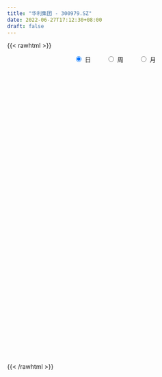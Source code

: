 ```yaml
---
title: "华利集团 - 300979.SZ"
date: 2022-06-27T17:12:30+08:00
draft: false
---
```

{{< rawhtml >}}
    <div style="text-align: center">
        <label style="padding: 1rem;"><input style="margin-right: .5rem" type="radio" name="period" value="D" checked onclick="period_change(this)">日</label>
        <label style="padding: 1rem;"><input style="margin-right: .5rem" type="radio" name="period" value="W" onclick="period_change(this)">周</label>
        <label style="padding: 1rem;"><input style="margin-right: .5rem" type="radio" name="period" value="M" onclick="period_change(this)">月</label>
    </div>
    <div id="chart" style="height: 700px;"></div> 
    <script type="text/javascript">
        const D_v = [523737.77,301034.15,201730.91,145447.7,144976.37,110034.61,170760.63,98826.88,67037.7,87966.16,79391.9,56546.14,77251.29,45180.99,39096.11,42955.36,37643.24,40940.45,54925.05,50113.94,32014.75,27255.53,47767.44,31726.34,25782.27,17751.13,21820.19,47891.37,31111.83,54820.74,34728.84,35296.13,26563.77,35166.55,39762.89,24879.19,39336.49,19598.15,19301.52,28007.21,23803.72,46179.47,42876.61,30977.55,34036.75,32045.08,38485.23,29357.06,29537.61,40611.93,33586.37,32047.55,19342.16,16247.37,9842.19,20805.12,21008.52,9008.81,14579.99,11601.44,38198.55,19039.91,24288.31,22056.06,19471.46,19654.92,25596.0,16642.3,38641.12,31612.08,12914.15,16156.75,18771.91,10474.12,11409.38,13797.89,10539.2,10499.01,13343.63,10289.62,17522.53,11040.61,11748.36,8936.83,16735.79,14718.51,11753.94,15410.47,17331.53,12217.01,10555.58,12441.97,6960.21,5739.0,14676.29,9574.91,13730.91,19334.73,17023.85,17097.24,21532.43,8281.23,14042.42,8243.63,13130.12,6566.68,6115.0,5528.64,11176.74,15179.54,10215.25,9345.0,10998.0,11482.89,12243.03,11874.13,12856.8,5526.28,5492.11,28329.92,51755.26,34249.11,21464.76,11107.74,21485.22,23945.37,8691.13,13335.66,10712.64,18002.81,11183.98,11478.97,12407.26,7179.46,8411.58,8641.66,7731.14,8061.86,10508.99,13259.79,8106.1,13852.84,5714.48,5828.77,10719.49,12079.46,5896.57,8202.73,8136.0,17354.59,16431.62,8069.2,16645.23,13338.82,12758.28,11802.54,10752.94,8825.4,8420.04,7187.18,5201.13,4922.37,5983.73,5179.73,20483.5,8853.57,9602.58,21246.64,10580.73,13776.23,7455.7,9660.6,6189.9,16860.98,6699.7,8753.66,5140.33,6398.7,19368.01,7027.27,15922.6,7448.09,7750.29,11877.51,5854.11,5513.72,10354.18,20530.31,9039.03,11355.46,9652.28,7521.8,7962.33,7449.27,9483.93,9713.38,8935.66,4275.72,11535.74,5829.9,7201.93,10722.17,5102.95,9333.2,7646.95,16369.01,17792.43,13993.79,10351.02,13689.24,16588.95,15082.46,22894.22,16984.3,19319.91,16459.29,18522.6,11970.15,9595.06,16657.6,9130.83,6185.17,7543.1,6553.69,2941.51,4978.11,5430.99,7267.15,3482.17,2449.65,9887.47,5586.46,6551.6,5262.41,4583.66,8613.04,3072.54,6375.25,4723.59,6237.79,7979.45,11560.47,10834.47,9249.42,13857.33,16675.49,14651.21,16697.86,13260.95,18295.14,16088.36,10777.54,6975.77,8434.85,15692.32,8538.02,11233.67,13752.59,9683.14,14454.96,8886.4,17978.14,13240.31,11735.97,25160.66,13817.81,11519.15,11988.92,11553.04,7692.76,9876.05,35978.7,20096.88,14860.21,8457.49,10592.42,6736.43,7508.21,15963.79,11997.91,6558.31,19360.69,16684.38]
const D_histogram = [0.0,-0.7785754986,-0.8851109975,-0.8442586277,-0.2843035388,0.1134602891,-0.5158405556,-0.9225386082,-1.2377668906,-1.5809787534,-1.3183345089,-1.0211194465,-0.4027826794,0.0458207676,0.2635857804,0.3195439543,0.2627648915,0.1504654035,0.4492526526,0.6929002854,0.7957383674,0.8133259864,0.616436754,0.4944213254,0.2293226594,0.0595859453,-0.1194752241,0.231135759,0.4934154681,0.947747715,1.3171501805,1.2893125395,1.1890644687,0.591594228,0.5420764079,0.593581378,0.7349850867,0.8234540552,0.6858824679,0.6107544387,0.3979834894,0.8175634125,1.353083138,1.5944339946,1.5713017912,1.5944553937,1.1612251977,0.5577329497,0.3533302162,-0.0696536019,-0.7445155211,-0.8477538235,-0.8438269307,-0.860358301,-0.9564462354,-1.2234551645,-1.1666318726,-1.0871224109,-1.1316537437,-1.1596730401,-1.5586896542,-1.7579756487,-2.0397061469,-1.9790838952,-1.6304347982,-1.4859591759,-1.098394518,-0.864735519,-0.2700360132,0.1349383341,0.2271519592,0.2015826465,0.0781813193,0.0752500667,-0.0927833186,-0.396760944,-0.3281264205,-0.5559297927,-0.6378756466,-0.4535344402,-0.2245148786,-0.091304747,-0.1053313595,-0.1270666016,-0.2632471905,-0.446828508,-0.500144302,-0.618487044,-0.362817343,-0.2356585569,0.0001053684,0.3202994651,0.4576412163,0.5780692432,0.3190575254,0.1988316358,0.0699731915,0.2543678948,0.2132336396,0.424891158,0.77590987,0.8852305488,0.690445096,0.6366065016,0.7452341572,0.7262140602,0.603554342,0.6220153608,0.8694942346,1.163237272,1.0856602361,0.9166999329,0.7661532787,0.8177266776,0.5491612724,0.2280595069,-0.1409287953,-0.2854182663,-0.3007547923,-0.6229390566,-1.1433910153,-1.0957970023,-0.7719322726,-0.5690077354,-0.2048907412,0.197603747,0.4373149507,0.7375707107,0.8528607722,0.8340195534,0.7735902466,0.6061741811,0.6535114755,0.5602559601,0.6237220362,0.5873020629,0.4824642976,0.2376696354,0.2926914084,0.1038643552,-0.0724254201,0.0723214807,0.0901705713,-0.0383908167,-0.2289181965,-0.531376288,-0.7012145125,-0.8425217807,-0.9330060244,-1.2113182446,-1.1688103946,-0.9522247119,-0.5048876718,-0.1247580185,0.152761366,0.1915262637,-0.0188270216,-0.053888108,-0.0951813362,-0.3230703785,-0.3144450743,-0.1892214606,-0.0953286423,-0.0615159947,-0.2150497218,-0.2936750218,-0.3180054513,-0.0248687704,0.1717805726,0.1651507511,0.0655421602,0.0122840966,-0.0480872517,-0.0113635002,0.0173098116,0.0591781847,-0.0193716961,-0.1520047698,-0.2225302939,-0.3513938384,-0.2195341927,-0.1489266503,-0.1934629831,-0.0329777023,-0.1269362734,-0.1409497183,-0.0310471092,0.2963374415,0.5379814838,0.5415983253,0.5190447602,0.4130788315,0.1956274043,0.0168933407,-0.0676156171,-0.0425331773,-0.1669589508,-0.2307716346,-0.1480610978,-0.1734312348,-0.1748361089,-0.2507307937,-0.2162400413,-0.1036662166,0.0400581793,0.3533112084,0.2086776124,0.3419222459,0.249092724,-0.0258095192,-0.4520540695,-0.7985344164,-1.0826951317,-1.4284939318,-1.799201238,-1.7669555409,-1.354089034,-0.9592535649,-0.65230527,-0.0512862705,0.3580456475,0.6058126033,0.651790802,0.6624842199,0.609424367,0.6664928396,0.5564187977,0.5796577876,0.4841661317,0.3577256768,0.4174492902,0.2732390607,0.2340585507,0.179904288,0.3402408785,0.1593284709,0.0659332883,-0.0699704008,-0.0950457914,-0.2144127789,-0.1825554602,-0.232666184,-0.4918162215,-0.3682278982,-0.1756737726,-0.0172335514,0.1823959228,0.5705454444,0.8171679656,1.077717755,1.1655943497,1.266252974,1.1867945766,1.0565294959,0.9664871601,0.8505661725,0.8323294863,0.7818427652,0.642445713,0.4997514424,0.257308982,0.1476257591,0.1374157638,-0.0725149113,-0.0926843704,-0.189843194,-0.2563412292,-0.2133976398,-0.1782896244,-0.1776066292,-0.2842854182,-0.3243809435,-0.462215556,-0.4188213077,-0.2599656569,-0.2617523506,-0.2505790407,-0.1362089356,-0.073246659,-0.1605112511,-0.2387155399,-0.0577084383,-0.0726724421]
const D_fast = [0.0,-0.9732193732,-1.3010326215,-1.4712449086,-0.9823657044,-0.5562368043,-1.3144977878,-1.9518304924,-2.5765004976,-3.3149570487,-3.3818964314,-3.3399612307,-2.8223201334,-2.3622614944,-2.0786000366,-1.9427558741,-1.933843714,-2.0085268511,-1.5974264389,-1.1805537348,-0.8787810609,-0.6578619452,-0.7006419892,-0.6990520864,-0.9068200875,-1.0616603153,-1.2705902908,-0.862195368,-0.4765617917,0.2147073838,0.9133973945,1.2078878884,1.4049059347,0.955334251,1.041335533,1.2412358475,1.5663858279,1.8607183102,1.8946173398,1.9721779204,1.8589028434,2.4828736196,3.3566641296,3.9966234849,4.3663167292,4.7880841802,4.6451602835,4.181101273,4.0650310935,3.6246338749,2.7636430755,2.4484663172,2.2414364773,2.0098155318,1.6746160385,1.1017433183,0.8669086421,0.674637501,0.3471927323,0.0292551759,-0.7594338518,-1.3982137584,-2.1898707934,-2.6240195155,-2.682979118,-2.9099932897,-2.7970272613,-2.779552142,-2.2523616396,-1.8136527087,-1.6646510939,-1.639824745,-1.7436807423,-1.7277994782,-1.9190286932,-2.3221965546,-2.3355936363,-2.7023794565,-2.9437942222,-2.8728366258,-2.6999457839,-2.589561839,-2.6299212914,-2.6834231839,-2.8854155704,-3.1807040149,-3.3590558844,-3.6320203874,-3.4670550222,-3.3988108753,-3.1630206078,-2.7627516449,-2.5109995897,-2.246054252,-2.4253015885,-2.495819569,-2.6071847154,-2.3591980385,-2.3470238838,-2.0291435758,-1.4841473964,-1.1535190804,-1.1756932592,-1.0703802282,-0.7754440333,-0.6129106152,-0.5846817479,-0.4107168889,0.0541355435,0.6386878989,0.8325259221,0.8927406021,0.9337322676,1.1897373358,1.0584622487,0.7943753599,0.3901548589,0.1743108213,0.0837855973,-0.3941334312,-1.2004331438,-1.4267883813,-1.2959067198,-1.2352341163,-0.9223398075,-0.4704443825,-0.1214044412,0.3632439964,0.6917492511,0.8814129206,1.0143811755,0.9985086552,1.2092238184,1.2560322931,1.4754288782,1.5858344207,1.6016127297,1.4162354764,1.5444301015,1.3815691371,1.1871730068,1.3500002778,1.3903920112,1.252232919,1.0044759902,0.5691738266,0.224031974,-0.1279057393,-0.4516414892,-1.0327832705,-1.2824780192,-1.3039485144,-0.9828333923,-0.6338932437,-0.3181835176,-0.231537054,-0.4465970947,-0.4951302081,-0.5602187704,-0.8688754073,-0.9388613717,-0.8609431231,-0.7908824653,-0.7724488165,-0.9797449741,-1.1317890294,-1.2356208218,-0.9487013335,-0.7091068474,-0.6744489811,-0.7576720319,-0.8078590714,-0.8802522326,-0.8463693562,-0.8133685914,-0.7567056722,-0.840098477,-1.0107327432,-1.1368908407,-1.3536028448,-1.2766267473,-1.2432508675,-1.336152946,-1.1839120908,-1.3096047303,-1.3588556048,-1.256714773,-0.8552458618,-0.4791064487,-0.3400900258,-0.2328824008,-0.2355786217,-0.4041231979,-0.5786339262,-0.6800467884,-0.6655976428,-0.831763154,-0.9532687464,-0.9075734842,-0.9763014298,-1.0214153311,-1.1599927144,-1.1795619723,-1.0929047018,-0.939165761,-0.5375849298,-0.6300491227,-0.4113239277,-0.4418802686,-0.7232348917,-1.2624929593,-1.8086069103,-2.3634414085,-3.0663636916,-3.8868713072,-4.2963644955,-4.222020247,-4.0669981691,-3.9231261917,-3.3349287599,-2.83608543,-2.4368653234,-2.2279394242,-2.0516249513,-1.9523287124,-1.72863703,-1.6996063724,-1.5314529356,-1.5059030585,-1.5429120943,-1.3788261584,-1.4547266227,-1.435392495,-1.4445706856,-1.1991738756,-1.3402541655,-1.417166026,-1.5705623153,-1.6193991538,-1.792369336,-1.8061508823,-1.9144281522,-2.2965322451,-2.2650008962,-2.1163652139,-1.9622333805,-1.7170049255,-1.1862190428,-0.7353045303,-0.2053253022,0.17394988,0.5911717478,0.8084119946,0.9422792878,1.0938587421,1.1905792976,1.380424983,1.5253989532,1.5466133292,1.5288569193,1.3507417044,1.2779649212,1.3021088668,1.074049464,1.0307089123,0.8860892902,0.7555059476,0.7451001271,0.7356357363,0.6919170742,0.5141669307,0.3929761695,0.139587668,0.0782765895,0.172140826,0.1049160447,0.0534445944,0.1337624657,0.1784130774,0.0510206726,-0.0868625012,0.0797174909,0.0465853765]
const D_slow = [0.0,-0.1946438746,-0.415921624,-0.6269862809,-0.6980621656,-0.6696970934,-0.7986572323,-1.0292918843,-1.3387336069,-1.7339782953,-2.0635619225,-2.3188417841,-2.419537454,-2.4080822621,-2.342185817,-2.2622998284,-2.1966086055,-2.1589922547,-2.0466790915,-1.8734540202,-1.6745194283,-1.4711879317,-1.3170787432,-1.1934734118,-1.136142747,-1.1212462606,-1.1511150667,-1.0933311269,-0.9699772599,-0.7330403312,-0.403752786,-0.0814246511,0.215841466,0.363740023,0.499259125,0.6476544695,0.8314007412,1.037264255,1.2087348719,1.3614234816,1.460919354,1.6653102071,2.0035809916,2.4021894903,2.795014938,3.1936287865,3.4839350859,3.6233683233,3.7117008773,3.6942874769,3.5081585966,3.2962201407,3.085263408,2.8701738328,2.6310622739,2.3251984828,2.0335405146,1.7617599119,1.478846476,1.188928216,0.7992558024,0.3597618903,-0.1501646465,-0.6449356203,-1.0525443198,-1.4240341138,-1.6986327433,-1.914816623,-1.9823256264,-1.9485910428,-1.891803053,-1.8414073914,-1.8218620616,-1.8030495449,-1.8262453746,-1.9254356106,-2.0074672157,-2.1464496639,-2.3059185756,-2.4193021856,-2.4754309053,-2.498257092,-2.5245899319,-2.5563565823,-2.6221683799,-2.7338755069,-2.8589115824,-3.0135333434,-3.1042376792,-3.1631523184,-3.1631259763,-3.08305111,-2.9686408059,-2.8241234952,-2.7443591138,-2.6946512049,-2.677157907,-2.6135659333,-2.5602575234,-2.4540347339,-2.2600572664,-2.0387496292,-1.8661383552,-1.7069867298,-1.5206781905,-1.3391246754,-1.1882360899,-1.0327322497,-0.8153586911,-0.5245493731,-0.2531343141,-0.0239593308,0.1675789889,0.3720106582,0.5093009763,0.566315853,0.5310836542,0.4597290876,0.3845403896,0.2288056254,-0.0570421284,-0.330991379,-0.5239744472,-0.666226381,-0.7174490663,-0.6680481295,-0.5587193919,-0.3743267142,-0.1611115212,0.0473933672,0.2407909289,0.3923344741,0.555712343,0.695776333,0.8517068421,0.9985323578,1.1191484322,1.178565841,1.2517386931,1.2777047819,1.2595984269,1.2776787971,1.3002214399,1.2906237357,1.2333941866,1.1005501146,0.9252464865,0.7146160413,0.4813645352,0.1785349741,-0.1136676246,-0.3517238026,-0.4779457205,-0.5091352251,-0.4709448836,-0.4230633177,-0.4277700731,-0.4412421001,-0.4650374342,-0.5458050288,-0.6244162974,-0.6717216625,-0.6955538231,-0.7109328218,-0.7646952522,-0.8381140077,-0.9176153705,-0.9238325631,-0.8808874199,-0.8395997322,-0.8232141921,-0.820143168,-0.8321649809,-0.835005856,-0.8306784031,-0.8158838569,-0.8207267809,-0.8587279734,-0.9143605468,-1.0022090064,-1.0570925546,-1.0943242172,-1.1426899629,-1.1509343885,-1.1826684569,-1.2179058865,-1.2256676638,-1.1515833034,-1.0170879324,-0.8816883511,-0.7519271611,-0.6486574532,-0.5997506021,-0.5955272669,-0.6124311712,-0.6230644655,-0.6648042032,-0.7224971119,-0.7595123863,-0.802870195,-0.8465792223,-0.9092619207,-0.963321931,-0.9892384852,-0.9792239403,-0.8908961382,-0.8387267351,-0.7532461737,-0.6909729927,-0.6974253725,-0.8104388898,-1.0100724939,-1.2807462768,-1.6378697598,-2.0876700693,-2.5294089545,-2.867931213,-3.1077446042,-3.2708209217,-3.2836424894,-3.1941310775,-3.0426779267,-2.8797302262,-2.7141091712,-2.5617530794,-2.3951298695,-2.2560251701,-2.1111107232,-1.9900691903,-1.9006377711,-1.7962754485,-1.7279656834,-1.6694510457,-1.6244749737,-1.5394147541,-1.4995826364,-1.4830993143,-1.5005919145,-1.5243533624,-1.5779565571,-1.6235954221,-1.6817619681,-1.8047160235,-1.8967729981,-1.9406914412,-1.9449998291,-1.8994008484,-1.7567644873,-1.5524724959,-1.2830430571,-0.9916444697,-0.6750812262,-0.378382582,-0.1142502081,0.127371582,0.3400131251,0.5480954967,0.743556188,0.9041676162,1.0291054768,1.0934327223,1.1303391621,1.164693103,1.1465643752,1.1233932826,1.0759324841,1.0118471768,0.9584977669,0.9139253608,0.8695237035,0.7984523489,0.717357113,0.601803224,0.4970978971,0.4321064829,0.3666683953,0.3040236351,0.2699714012,0.2516597364,0.2115319237,0.1518530387,0.1374259291,0.1192578186]
const D_data = [['2021-04-26', 76.0, 100.0, 76.0, 100.0],['2021-04-27', 99.0, 87.8, 86.1, 99.0],['2021-04-28', 89.99, 93.11, 87.0, 94.5],['2021-04-29', 92.0, 94.01, 89.88, 97.16],['2021-04-30', 94.0, 101.6, 92.39, 102.0],['2021-05-06', 103.89, 102.0, 99.38, 105.38],['2021-05-07', 102.0, 88.23, 87.72, 104.8],['2021-05-10', 86.3, 87.5, 86.3, 91.88],['2021-05-11', 85.0, 85.65, 82.0, 88.63],['2021-05-12', 85.0, 82.16, 79.79, 86.57],['2021-05-13', 80.71, 88.1, 80.36, 89.88],['2021-05-14', 89.0, 88.8, 86.68, 90.58],['2021-05-17', 88.0, 94.4, 87.89, 95.39],['2021-05-18', 93.31, 94.68, 92.38, 97.3],['2021-05-19', 93.81, 93.38, 91.34, 95.95],['2021-05-20', 93.5, 92.0, 91.38, 95.6],['2021-05-21', 92.5, 90.5, 89.45, 93.98],['2021-05-24', 90.81, 89.2, 87.0, 91.66],['2021-05-25', 89.01, 94.8, 88.36, 95.0],['2021-05-26', 95.0, 95.76, 93.6, 98.79],['2021-05-27', 96.4, 95.28, 92.78, 96.5],['2021-05-28', 94.8, 94.96, 93.88, 97.74],['2021-05-31', 91.0, 92.16, 90.1, 94.38],['2021-06-01', 92.2, 92.5, 90.61, 93.39],['2021-06-02', 92.3, 89.78, 88.88, 92.59],['2021-06-03', 89.5, 89.75, 87.01, 90.95],['2021-06-04', 89.5, 88.5, 87.68, 90.82],['2021-06-07', 88.51, 95.49, 88.18, 95.99],['2021-06-08', 95.01, 96.19, 93.0, 97.0],['2021-06-09', 96.16, 101.0, 96.16, 104.97],['2021-06-10', 101.0, 103.0, 100.1, 104.82],['2021-06-11', 102.27, 99.96, 99.0, 106.66],['2021-06-15', 100.05, 99.71, 98.42, 103.92],['2021-06-16', 99.5, 92.34, 91.35, 100.3],['2021-06-17', 93.0, 97.97, 92.58, 100.35],['2021-06-18', 98.0, 99.78, 96.7, 101.18],['2021-06-21', 99.02, 102.07, 95.28, 103.0],['2021-06-22', 102.11, 102.79, 100.58, 103.5],['2021-06-23', 103.58, 100.59, 99.88, 103.58],['2021-06-24', 100.02, 101.5, 98.92, 105.29],['2021-06-25', 103.11, 99.6, 98.5, 104.86],['2021-06-28', 103.51, 108.8, 103.0, 112.5],['2021-06-29', 108.06, 113.98, 108.06, 115.21],['2021-06-30', 113.5, 113.9, 111.43, 114.55],['2021-07-01', 112.99, 112.82, 111.56, 116.5],['2021-07-02', 113.5, 115.1, 111.12, 117.5],['2021-07-05', 113.0, 109.85, 108.3, 113.0],['2021-07-06', 110.15, 106.1, 104.18, 111.6],['2021-07-07', 105.57, 109.8, 105.18, 110.35],['2021-07-08', 109.8, 106.0, 101.5, 109.8],['2021-07-09', 104.06, 100.05, 99.0, 104.48],['2021-07-12', 100.79, 104.95, 97.6, 105.85],['2021-07-13', 104.6, 105.8, 102.01, 106.46],['2021-07-14', 105.86, 105.25, 104.79, 108.78],['2021-07-15', 103.48, 103.61, 102.09, 106.16],['2021-07-16', 103.6, 99.96, 98.28, 103.61],['2021-07-19', 100.02, 102.8, 99.01, 105.99],['2021-07-20', 101.91, 102.82, 101.51, 103.54],['2021-07-21', 103.5, 100.7, 100.1, 105.9],['2021-07-22', 100.0, 99.98, 99.88, 103.0],['2021-07-23', 99.5, 93.22, 90.2, 99.6],['2021-07-26', 92.15, 92.85, 90.5, 94.99],['2021-07-27', 91.91, 89.0, 87.01, 92.85],['2021-07-28', 87.88, 91.02, 84.4, 91.99],['2021-07-29', 98.48, 94.17, 93.01, 98.8],['2021-07-30', 95.2, 91.52, 91.51, 95.86],['2021-08-02', 91.01, 94.75, 90.66, 95.87],['2021-08-03', 94.72, 93.46, 92.73, 96.46],['2021-08-04', 99.5, 99.5, 96.57, 101.59],['2021-08-05', 97.0, 99.5, 93.01, 99.8],['2021-08-06', 98.2, 96.8, 96.13, 98.2],['2021-08-09', 96.3, 95.41, 93.9, 96.68],['2021-08-10', 95.03, 93.63, 91.76, 96.28],['2021-08-11', 93.79, 94.6, 93.28, 95.56],['2021-08-12', 94.59, 91.8, 91.8, 94.6],['2021-08-13', 91.8, 88.35, 88.21, 92.75],['2021-08-16', 88.51, 91.81, 87.65, 93.33],['2021-08-17', 91.42, 87.01, 86.68, 91.82],['2021-08-18', 86.63, 87.2, 84.44, 87.82],['2021-08-19', 85.81, 90.04, 85.81, 90.16],['2021-08-20', 89.85, 91.1, 89.44, 92.69],['2021-08-23', 91.11, 90.4, 89.0, 91.98],['2021-08-24', 90.0, 88.44, 88.4, 91.1],['2021-08-25', 88.68, 87.79, 87.09, 89.3],['2021-08-26', 87.48, 85.4, 84.4, 87.48],['2021-08-27', 85.41, 83.27, 83.27, 86.18],['2021-08-30', 83.0, 83.48, 82.69, 84.35],['2021-08-31', 83.98, 81.33, 80.8, 83.98],['2021-09-01', 81.14, 85.56, 80.2, 86.2],['2021-09-02', 84.82, 84.3, 84.0, 87.52],['2021-09-03', 83.12, 86.1, 83.0, 87.21],['2021-09-06', 86.0, 88.35, 85.11, 90.0],['2021-09-07', 88.36, 87.18, 86.68, 89.38],['2021-09-08', 87.95, 87.67, 86.37, 88.3],['2021-09-09', 87.46, 82.5, 82.0, 88.46],['2021-09-10', 82.98, 83.03, 82.11, 84.05],['2021-09-13', 83.54, 81.97, 79.8, 83.54],['2021-09-14', 82.93, 85.8, 82.62, 87.19],['2021-09-15', 85.82, 83.18, 80.42, 87.0],['2021-09-16', 82.23, 86.71, 82.23, 87.34],['2021-09-17', 86.3, 90.13, 84.5, 90.95],['2021-09-22', 88.6, 88.71, 87.42, 90.8],['2021-09-23', 87.6, 85.02, 84.69, 89.0],['2021-09-24', 85.46, 86.39, 83.25, 86.97],['2021-09-27', 86.48, 88.9, 85.8, 89.99],['2021-09-28', 88.47, 87.93, 86.0, 89.5],['2021-09-29', 86.66, 86.6, 86.43, 89.54],['2021-09-30', 87.01, 88.42, 86.7, 89.9],['2021-10-08', 90.39, 92.48, 88.3, 92.69],['2021-10-11', 92.14, 95.25, 92.03, 96.3],['2021-10-12', 95.89, 92.03, 91.0, 96.29],['2021-10-13', 91.65, 91.0, 90.9, 94.9],['2021-10-14', 91.9, 91.05, 90.15, 92.54],['2021-10-15', 90.38, 93.99, 89.43, 94.55],['2021-10-18', 93.4, 90.0, 88.66, 93.4],['2021-10-19', 90.9, 88.13, 87.58, 90.9],['2021-10-20', 88.0, 85.77, 84.52, 89.0],['2021-10-21', 85.08, 87.09, 85.08, 87.3],['2021-10-22', 85.88, 88.1, 85.88, 88.3],['2021-10-25', 87.44, 83.01, 80.53, 87.44],['2021-10-26', 80.96, 77.54, 76.78, 82.0],['2021-10-27', 78.38, 82.45, 78.0, 83.38],['2021-10-28', 82.95, 86.11, 82.5, 87.49],['2021-10-29', 86.5, 85.4, 84.35, 87.0],['2021-11-01', 85.14, 88.55, 84.0, 89.42],['2021-11-02', 89.5, 91.01, 88.0, 92.05],['2021-11-03', 89.64, 90.88, 89.1, 93.0],['2021-11-04', 90.7, 93.51, 90.0, 94.32],['2021-11-05', 93.12, 92.92, 92.49, 94.95],['2021-11-08', 92.9, 92.17, 91.23, 94.96],['2021-11-09', 91.58, 92.1, 91.31, 94.15],['2021-11-10', 92.42, 90.74, 90.18, 92.42],['2021-11-11', 90.69, 93.68, 90.24, 94.1],['2021-11-12', 92.68, 92.37, 91.59, 93.7],['2021-11-15', 93.5, 94.84, 91.51, 95.6],['2021-11-16', 94.02, 94.28, 93.14, 95.96],['2021-11-17', 94.31, 93.62, 92.37, 96.28],['2021-11-18', 92.68, 91.37, 91.15, 93.28],['2021-11-19', 92.0, 95.0, 90.9, 95.36],['2021-11-22', 95.31, 91.92, 91.38, 95.56],['2021-11-23', 92.0, 91.28, 90.82, 92.99],['2021-11-24', 91.18, 95.4, 90.7, 96.3],['2021-11-25', 96.0, 94.5, 93.7, 96.6],['2021-11-26', 94.33, 92.57, 92.53, 94.5],['2021-11-29', 91.35, 91.0, 90.38, 91.51],['2021-11-30', 91.4, 88.12, 87.51, 91.85],['2021-12-01', 88.3, 88.15, 87.3, 89.4],['2021-12-02', 87.88, 87.16, 85.88, 88.48],['2021-12-03', 86.77, 86.54, 86.31, 88.3],['2021-12-06', 86.96, 82.37, 82.05, 87.98],['2021-12-07', 83.18, 84.8, 82.55, 86.6],['2021-12-08', 85.0, 86.8, 84.27, 87.38],['2021-12-09', 86.49, 90.85, 86.0, 91.98],['2021-12-10', 90.3, 91.93, 89.1, 92.3],['2021-12-13', 92.0, 92.37, 91.1, 93.88],['2021-12-14', 92.38, 90.31, 89.36, 92.39],['2021-12-15', 90.31, 86.73, 86.29, 90.4],['2021-12-16', 86.61, 88.17, 86.4, 89.57],['2021-12-17', 88.0, 87.76, 85.9, 89.48],['2021-12-20', 87.0, 84.45, 84.23, 87.71],['2021-12-21', 84.82, 86.48, 84.48, 87.77],['2021-12-22', 87.0, 88.01, 86.1, 88.4],['2021-12-23', 87.49, 88.0, 86.78, 88.88],['2021-12-24', 88.6, 87.43, 87.01, 88.6],['2021-12-27', 86.43, 84.54, 83.48, 87.27],['2021-12-28', 84.38, 84.53, 83.2, 85.8],['2021-12-29', 84.5, 84.56, 83.62, 85.8],['2021-12-30', 84.57, 89.0, 84.13, 92.25],['2021-12-31', 88.8, 89.05, 88.52, 92.5],['2022-01-04', 89.0, 87.03, 84.51, 90.2],['2022-01-05', 87.35, 85.55, 85.03, 87.98],['2022-01-06', 85.55, 85.63, 84.68, 86.88],['2022-01-07', 85.61, 85.1, 84.38, 86.38],['2022-01-10', 85.11, 86.11, 84.7, 89.99],['2022-01-11', 85.79, 86.07, 85.3, 86.68],['2022-01-12', 85.79, 86.34, 84.6, 86.88],['2022-01-13', 86.65, 84.63, 84.52, 86.65],['2022-01-14', 83.94, 83.19, 83.0, 84.48],['2022-01-17', 82.88, 83.14, 79.5, 83.5],['2022-01-18', 83.14, 81.5, 80.78, 83.29],['2022-01-19', 81.99, 84.4, 80.41, 84.55],['2022-01-20', 84.0, 83.88, 82.66, 84.93],['2022-01-21', 84.15, 82.21, 81.55, 84.29],['2022-01-24', 82.31, 84.84, 81.38, 85.5],['2022-01-25', 84.82, 81.6, 81.3, 85.25],['2022-01-26', 81.68, 82.03, 80.3, 82.57],['2022-01-27', 84.66, 83.6, 83.0, 85.99],['2022-01-28', 84.99, 87.45, 83.05, 89.25],['2022-02-07', 88.21, 88.1, 87.21, 89.69],['2022-02-08', 87.78, 86.08, 84.81, 88.43],['2022-02-09', 86.13, 86.01, 84.62, 86.66],['2022-02-10', 85.57, 84.89, 84.72, 86.4],['2022-02-11', 84.5, 82.77, 82.7, 86.08],['2022-02-14', 82.52, 82.18, 81.57, 83.1],['2022-02-15', 82.51, 82.54, 81.21, 83.0],['2022-02-16', 82.51, 83.62, 82.06, 83.7],['2022-02-17', 82.99, 81.3, 81.05, 83.62],['2022-02-18', 81.1, 81.29, 80.8, 82.07],['2022-02-21', 81.8, 82.92, 81.0, 83.08],['2022-02-22', 82.89, 81.48, 81.0, 82.89],['2022-02-23', 81.55, 81.45, 81.03, 81.97],['2022-02-24', 81.05, 80.01, 79.66, 81.41],['2022-02-25', 80.1, 80.96, 80.1, 81.28],['2022-02-28', 81.41, 82.07, 80.12, 82.59],['2022-03-01', 81.9, 82.99, 81.25, 83.5],['2022-03-02', 82.96, 86.38, 82.19, 87.36],['2022-03-03', 86.69, 81.2, 80.72, 86.69],['2022-03-04', 81.02, 84.76, 81.02, 85.4],['2022-03-07', 84.76, 82.17, 82.11, 84.76],['2022-03-08', 82.5, 78.88, 78.8, 83.96],['2022-03-09', 78.81, 74.78, 72.21, 79.52],['2022-03-10', 76.0, 73.05, 72.4, 76.47],['2022-03-11', 72.0, 71.2, 69.25, 72.0],['2022-03-14', 70.25, 67.5, 66.99, 70.49],['2022-03-15', 66.99, 63.68, 62.8, 66.99],['2022-03-16', 64.47, 66.05, 62.34, 66.35],['2022-03-17', 67.47, 70.39, 66.59, 71.01],['2022-03-18', 69.97, 71.0, 67.73, 71.25],['2022-03-21', 71.1, 70.7, 69.35, 72.25],['2022-03-22', 70.39, 76.1, 69.98, 76.8],['2022-03-23', 76.1, 76.1, 74.88, 78.2],['2022-03-24', 75.1, 75.8, 74.81, 76.89],['2022-03-25', 75.72, 74.15, 73.5, 77.44],['2022-03-28', 74.0, 73.99, 72.27, 74.94],['2022-03-29', 73.89, 73.21, 73.15, 74.23],['2022-03-30', 73.99, 74.76, 72.72, 75.15],['2022-03-31', 74.75, 72.68, 72.52, 75.99],['2022-04-01', 72.72, 74.26, 71.31, 75.0],['2022-04-06', 74.22, 72.71, 72.41, 74.22],['2022-04-07', 72.7, 71.78, 71.4, 73.8],['2022-04-08', 72.16, 73.98, 71.44, 74.79],['2022-04-11', 73.59, 71.22, 71.03, 73.8],['2022-04-12', 70.75, 72.0, 69.42, 73.0],['2022-04-13', 72.14, 71.49, 69.9, 72.18],['2022-04-14', 72.06, 74.45, 71.01, 74.78],['2022-04-15', 74.45, 70.1, 69.49, 74.7],['2022-04-18', 70.8, 70.33, 69.01, 71.5],['2022-04-19', 70.55, 68.96, 68.3, 70.64],['2022-04-20', 68.96, 69.63, 68.57, 71.24],['2022-04-21', 69.63, 67.71, 67.52, 72.5],['2022-04-22', 67.7, 68.98, 66.52, 69.89],['2022-04-25', 68.95, 67.5, 65.86, 68.95],['2022-04-26', 68.4, 63.5, 63.08, 68.68],['2022-04-27', 63.0, 67.32, 62.2, 68.0],['2022-04-28', 66.02, 68.55, 65.4, 70.0],['2022-04-29', 68.1, 68.72, 67.5, 70.98],['2022-05-05', 68.68, 70.0, 68.01, 71.31],['2022-05-06', 69.01, 74.0, 68.01, 74.11],['2022-05-09', 73.49, 74.27, 72.31, 75.5],['2022-05-10', 75.0, 76.38, 72.57, 77.2],['2022-05-11', 77.0, 75.9, 75.34, 77.82],['2022-05-12', 75.52, 77.43, 74.52, 77.89],['2022-05-13', 76.88, 76.14, 75.15, 77.77],['2022-05-16', 76.45, 75.8, 75.5, 77.44],['2022-05-17', 74.3, 76.52, 74.0, 77.1],['2022-05-18', 75.94, 76.4, 75.7, 78.08],['2022-05-19', 76.07, 78.0, 76.0, 78.5],['2022-05-20', 78.0, 78.15, 76.0, 78.7],['2022-05-23', 78.15, 77.21, 76.07, 78.28],['2022-05-24', 77.21, 77.0, 76.3, 78.65],['2022-05-25', 76.52, 75.16, 74.88, 76.98],['2022-05-26', 75.16, 76.19, 74.58, 76.6],['2022-05-27', 75.2, 77.39, 75.2, 78.26],['2022-05-30', 78.16, 74.48, 74.28, 78.19],['2022-05-31', 75.5, 76.33, 73.6, 77.49],['2022-06-01', 75.93, 75.09, 74.6, 76.8],['2022-06-02', 75.09, 75.0, 73.62, 75.76],['2022-06-06', 75.12, 76.26, 74.21, 76.79],['2022-06-07', 76.54, 76.35, 75.32, 77.17],['2022-06-08', 76.51, 76.0, 75.0, 76.58],['2022-06-09', 76.09, 74.3, 74.2, 76.09],['2022-06-10', 74.0, 74.6, 72.92, 75.49],['2022-06-13', 74.3, 72.67, 71.41, 75.01],['2022-06-14', 72.3, 74.41, 72.3, 74.47],['2022-06-15', 74.65, 76.2, 74.03, 76.88],['2022-06-16', 76.32, 74.46, 74.46, 76.32],['2022-06-17', 74.49, 74.49, 73.92, 75.43],['2022-06-20', 74.97, 76.01, 74.22, 76.47],['2022-06-21', 75.26, 75.8, 75.26, 78.2],['2022-06-22', 76.18, 73.79, 72.81, 76.3],['2022-06-23', 73.77, 73.32, 73.02, 74.6],['2022-06-24', 73.3, 76.75, 73.3, 78.5],['2022-06-27', 77.04, 74.71, 74.33, 77.29]]
const W_v = [1316926.8999999999,280795.24,389768.78,242126.99,205249.72,144847.37,203848.91,126372.4,130047.09,186115.46,171578.2,98284.39,94397.31,104510.66,125405.65,70610.05,62193.99,63180.1,67268.53,49392.38,88719.16,30567.28,31340.44,11176.74,57220.68,47992.35,146906.79,78170.02,60252.48,43355.23,46761.98,45034.25,71839.46,52559.2,28474.14,70767.02,37082.43,43853.37,57516.26,54129.83,45530.9,39857.96,40392.69,65135.38,78605.89,83256.25,49111.76,27171.45,15819.29,30597.17,28388.62,62177.18,31349.07,65397.76,57651.45,64242.95,62233.59,77089.47,60743.43,61388.91,16684.38]
const W_histogram = [0.0,-0.8532421652,-1.3049886803,-1.406315908,-1.1033533438,-1.2572456922,-0.5429405049,-0.063511116,0.2437149468,1.4270074959,1.1444893275,0.9101431959,0.2918133105,-0.2138003545,-0.1763259846,-0.6762336659,-0.7704569113,-1.2789005294,-1.3371048286,-1.4835333637,-1.0251762014,-0.9012258122,-0.623090798,-0.1319261374,0.3045793591,0.2109983006,-0.0068276274,0.3611230482,0.5611069486,0.8469903366,0.8468795385,0.4358451338,0.5166032177,0.2900995244,0.1272824331,0.1370723532,-0.1012410028,-0.3521491229,-0.5376453323,-0.2742473343,-0.3757450617,-0.4955587588,-0.5460519269,-0.2856378806,-0.9512281677,-1.3075566585,-1.2345971586,-1.0875847217,-0.9242740368,-0.9869459239,-1.0095877438,-0.9487683258,-0.4831129828,0.0125889003,0.4928128719,0.7602633054,0.7745756276,0.7547073467,0.7312438459,0.8563381371,0.7916202024]
const W_fast = [0.0,-1.0665527066,-1.8445463917,-2.2974525963,-2.2703283681,-2.7385321396,-2.1599620785,-1.6964104686,-1.3282556691,0.211788754,0.2153929174,0.2085825848,-0.336793973,-0.8958577266,-0.9024648529,-1.5714309507,-1.8582684239,-2.6864371744,-3.0789176806,-3.5962295567,-3.3941664447,-3.4955225086,-3.3731601938,-2.9149770676,-2.4023267314,-2.4431582147,-2.6626910495,-2.2044596119,-1.8641989743,-1.3665680021,-1.1549589156,-1.4570320369,-1.2471231485,-1.4011019608,-1.5320984438,-1.4880404354,-1.7516640421,-2.0906094429,-2.4105169854,-2.2156808209,-2.4111148138,-2.6548182006,-2.8418243504,-2.6528197743,-3.5562171032,-4.2394347587,-4.4751245484,-4.600008292,-4.6677661163,-4.9771744844,-5.2522132402,-5.4285859037,-5.0837088064,-4.5848596982,-3.9814325086,-3.5239162488,-3.3159600197,-3.1471514639,-2.9878040032,-2.6486251778,-2.5154380619]
const W_slow = [0.0,-0.2133105413,-0.5395577114,-0.8911366884,-1.1669750243,-1.4812864474,-1.6170215736,-1.6328993526,-1.5719706159,-1.2152187419,-0.9290964101,-0.7015606111,-0.6286072835,-0.6820573721,-0.7261388682,-0.8951972847,-1.0878115126,-1.4075366449,-1.7418128521,-2.112696193,-2.3689902433,-2.5942966964,-2.7500693959,-2.7830509302,-2.7069060904,-2.6541565153,-2.6558634221,-2.5655826601,-2.4253059229,-2.2135583388,-2.0018384541,-1.8928771707,-1.7637263662,-1.6912014852,-1.6593808769,-1.6251127886,-1.6504230393,-1.73846032,-1.8728716531,-1.9414334867,-2.0353697521,-2.1592594418,-2.2957724235,-2.3671818936,-2.6049889356,-2.9318781002,-3.2405273898,-3.5124235703,-3.7434920795,-3.9902285605,-4.2426254964,-4.4798175779,-4.6005958236,-4.5974485985,-4.4742453805,-4.2841795542,-4.0905356473,-3.9018588106,-3.7190478491,-3.5049633148,-3.3070582642]
const W_data = [['2021-04-30', 76.0, 101.6, 76.0, 102.0],['2021-05-07', 103.89, 88.23, 87.72, 105.38],['2021-05-14', 86.3, 88.8, 79.79, 91.88],['2021-05-21', 88.0, 90.5, 87.89, 97.3],['2021-05-28', 90.81, 94.96, 87.0, 98.79],['2021-06-04', 91.0, 88.5, 87.01, 94.38],['2021-06-11', 88.51, 99.96, 88.18, 106.66],['2021-06-18', 100.05, 99.78, 91.35, 103.92],['2021-06-25', 99.02, 99.6, 95.28, 105.29],['2021-07-02', 103.51, 115.1, 103.0, 117.5],['2021-07-09', 113.0, 100.05, 99.0, 113.0],['2021-07-16', 100.79, 99.96, 97.6, 108.78],['2021-07-23', 100.02, 93.22, 90.2, 105.99],['2021-07-30', 92.15, 91.52, 84.4, 98.8],['2021-08-06', 91.01, 96.8, 90.66, 101.59],['2021-08-13', 96.3, 88.35, 88.21, 96.68],['2021-08-20', 88.51, 91.1, 84.44, 93.33],['2021-08-27', 91.11, 83.27, 83.27, 91.98],['2021-09-03', 83.0, 86.1, 80.2, 87.52],['2021-09-10', 86.0, 83.03, 82.0, 90.0],['2021-09-17', 83.54, 90.13, 79.8, 90.95],['2021-09-24', 88.6, 86.39, 83.25, 90.8],['2021-09-30', 86.48, 88.42, 85.8, 89.99],['2021-10-08', 90.39, 92.48, 88.3, 92.69],['2021-10-15', 92.14, 93.99, 89.43, 96.3],['2021-10-22', 93.4, 88.1, 84.52, 93.4],['2021-10-29', 87.44, 85.4, 76.78, 87.49],['2021-11-05', 85.14, 92.92, 84.0, 94.95],['2021-11-12', 92.9, 92.37, 90.18, 94.96],['2021-11-19', 93.5, 95.0, 90.9, 96.28],['2021-11-26', 95.31, 92.57, 90.7, 96.6],['2021-12-03', 91.35, 86.54, 85.88, 91.85],['2021-12-10', 86.96, 91.93, 82.05, 92.3],['2021-12-17', 92.0, 87.76, 85.9, 93.88],['2021-12-24', 87.0, 87.43, 84.23, 88.88],['2021-12-31', 86.43, 89.05, 83.2, 92.5],['2022-01-07', 89.0, 85.1, 84.38, 90.2],['2022-01-14', 85.11, 83.19, 83.0, 89.99],['2022-01-21', 82.88, 82.21, 79.5, 84.93],['2022-01-28', 82.31, 87.45, 80.3, 89.25],['2022-02-11', 88.21, 82.77, 82.7, 89.69],['2022-02-18', 82.52, 81.29, 80.8, 83.7],['2022-02-25', 81.8, 80.96, 79.66, 83.08],['2022-03-04', 81.41, 84.76, 80.12, 87.36],['2022-03-11', 84.76, 71.2, 69.25, 84.76],['2022-03-18', 70.25, 71.0, 62.34, 71.25],['2022-03-25', 71.1, 74.15, 69.35, 78.2],['2022-04-01', 74.0, 74.26, 71.31, 75.99],['2022-04-08', 74.22, 73.98, 71.4, 74.79],['2022-04-15', 73.59, 70.1, 69.42, 74.78],['2022-04-22', 70.8, 68.98, 66.52, 72.5],['2022-04-29', 68.95, 68.72, 62.2, 70.98],['2022-05-06', 68.68, 74.0, 68.01, 74.11],['2022-05-13', 73.49, 76.14, 72.31, 77.89],['2022-05-20', 76.45, 78.15, 74.0, 78.7],['2022-05-27', 78.15, 77.39, 74.58, 78.65],['2022-06-02', 78.16, 75.0, 73.6, 78.19],['2022-06-10', 75.12, 74.6, 72.92, 77.17],['2022-06-17', 74.3, 74.49, 71.41, 76.88],['2022-06-24', 74.97, 76.75, 72.81, 78.5],['2022-07-01', 77.04, 74.71, 74.33, 77.29]]
const M_v = [1316926.8999999999,1165708.1699999999,677381.96,534852.3899999999,348554.2,240123.38,263296.56,251338.6599999999,245875.12,192581.89,135114.75,286680.38,144249.41,255537.86,241243.15]
const M_histogram = [0.0,-0.6024387464,0.4403142442,-0.3570601847,-1.4872400115,-1.6606109686,-1.8665959834,-1.7116570428,-1.4489525201,-1.290630257,-1.4443214485,-2.0381368136,-2.5255094608,-2.1764904777,-1.9056099512]
const M_fast = [0.0,-0.753048433,0.3997831186,-0.4868563565,-1.9888461862,-2.5773698854,-3.250003896,-3.5229792161,-3.6225128234,-3.7868481246,-4.3016196782,-5.4049692467,-6.523719259,-6.7188228954,-6.9243448567]
const M_slow = [0.0,-0.1506096866,-0.0405311256,-0.1297961717,-0.5016061746,-0.9167589168,-1.3834079126,-1.8113221733,-2.1735603033,-2.4962178676,-2.8572982297,-3.3668324331,-3.9982097983,-4.5423324177,-5.0187349055]
const M_data = [['2021-04-30', 76.0, 101.6, 76.0, 102.0],['2021-05-31', 103.89, 92.16, 79.79, 105.38],['2021-06-30', 92.2, 113.9, 87.01, 115.21],['2021-07-30', 112.99, 91.52, 84.4, 117.5],['2021-08-31', 91.01, 81.33, 80.8, 101.59],['2021-09-30', 81.14, 88.42, 79.8, 90.95],['2021-10-29', 90.39, 85.4, 76.78, 96.3],['2021-11-30', 85.14, 88.12, 84.0, 96.6],['2021-12-31', 88.3, 89.05, 82.05, 93.88],['2022-01-28', 89.0, 87.45, 79.5, 90.2],['2022-02-28', 88.21, 82.07, 79.66, 89.69],['2022-03-31', 81.9, 72.68, 62.34, 87.36],['2022-04-29', 72.72, 68.72, 62.2, 75.0],['2022-05-31', 68.68, 76.33, 68.01, 78.7],['2022-06-30', 75.93, 74.71, 71.41, 78.5]]
        const D_a = [null,null,null,null,null,105.38,null,null,null,79.79,null,null,null,97.3,null,null,null,87.0,null,null,null,97.74,null,null,null,87.01,null,null,null,null,null,null,null,null,null,null,null,null,null,null,null,null,null,null,null,117.5,null,null,null,null,null,97.6,null,null,null,null,105.99,null,null,null,null,null,null,84.4,null,null,null,null,101.59,null,null,null,null,null,null,null,null,null,null,null,null,null,null,null,null,null,null,null,null,null,null,null,null,null,null,null,79.8,null,null,null,null,null,null,null,null,null,null,null,null,96.3,null,null,null,null,null,null,null,null,null,null,76.78,null,null,null,null,null,null,null,null,null,null,null,null,null,null,null,96.28,null,null,null,null,null,null,null,null,null,null,null,null,82.05,null,null,null,null,93.88,null,null,null,null,null,null,null,null,null,null,83.2,null,null,null,null,null,null,null,89.99,null,null,null,null,79.5,null,null,null,null,null,null,null,null,null,89.69,null,null,null,null,null,null,null,null,null,null,null,null,null,null,null,null,null,null,null,null,null,null,null,null,null,null,62.34,null,null,null,null,78.2,null,null,null,null,null,null,null,null,null,null,null,null,null,null,null,null,null,null,null,null,null,null,62.2,null,null,null,null,null,null,null,null,null,null,null,null,null,78.7,null,null,null,null,null,null,null,null,null,null,null,null,null,null,71.41,null,null,null,null,null,78.2,null,null,null,null]
const W_a = [null,105.38,null,null,null,null,null,null,null,null,null,null,null,null,null,null,null,null,80.2,null,null,null,null,null,null,null,null,null,null,null,96.6,null,null,null,null,null,null,null,79.5,null,null,null,null,87.36,null,null,null,null,null,null,null,62.2,null,null,null,null,null,null,null,null,null]
const M_a = [null,null,null,117.5,null,null,null,null,null,null,null,null,62.2,null,null]
        const D_b = [[{ coord: ['2021-05-06', 97.3] }, { coord: ['2021-06-03', 87.0] }],[{ coord: ['2021-07-02', 105.99] }, { coord: ['2021-08-04', 97.6] }],[{ coord: ['2021-09-13', 96.28] }, { coord: ['2022-02-07', 79.8] }],[{ coord: ['2022-03-16', 78.2] }, { coord: ['2022-06-13', 62.34] }]]
const W_b = [[{ coord: ['2021-05-07', 96.6] }, { coord: ['2022-03-04', 80.2] }]]
const M_b = []
    </script>
{{< /rawhtml >}}